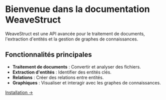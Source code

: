 # Bienvenue dans la documentation WeaveStruct

WeaveStruct est une API avancée pour le traitement de documents, l'extraction d'entités et la gestion de graphes de connaissances.

## Fonctionnalités principales

- **Traitement de documents** : Convertir et analyser des fichiers.
- **Extraction d'entités** : Identifier des entités clés.
- **Relations** : Créer des relations entre entités.
- **Graphiques** : Visualiser et interagir avec les graphes de connaissances.

[Installation →](installation.md)

